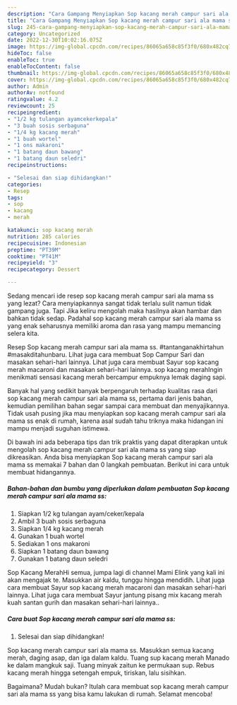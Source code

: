 ```yaml
---
description: "Cara Gampang Menyiapkan Sop kacang merah campur sari ala mama ss, Bisa Manjain Lidah"
title: "Cara Gampang Menyiapkan Sop kacang merah campur sari ala mama ss, Bisa Manjain Lidah"
slug: 245-cara-gampang-menyiapkan-sop-kacang-merah-campur-sari-ala-mama-ss-bisa-manjain-lidah
category: Uncategorized
date: 2022-12-30T10:02:16.075Z
image: https://img-global.cpcdn.com/recipes/86065a658c85f3f0/680x482cq70/sop-kacang-merah-campur-sari-ala-mama-ss-foto-resep-utama.jpg
hideToc: false
enableToc: true
enableTocContent: false
thumbnail: https://img-global.cpcdn.com/recipes/86065a658c85f3f0/680x482cq70/sop-kacang-merah-campur-sari-ala-mama-ss-foto-resep-utama.jpg
cover: https://img-global.cpcdn.com/recipes/86065a658c85f3f0/680x482cq70/sop-kacang-merah-campur-sari-ala-mama-ss-foto-resep-utama.jpg
author: Admin
authorAv: notfound
ratingvalue: 4.2
reviewcount: 25
recipeingredient:
- "1/2 kg tulangan ayamcekerkepala"
- "3 buah sosis serbaguna"
- "1/4 kg kacang merah"
- "1 buah wortel"
- "1 ons makaroni"
- "1 batang daun bawang"
- "1 batang daun seledri"
recipeinstructions:

- "Selesai dan siap dihidangkan!"
categories:
- Resep
tags:
- sop
- kacang
- merah

katakunci: sop kacang merah 
nutrition: 285 calories
recipecuisine: Indonesian
preptime: "PT39M"
cooktime: "PT41M"
recipeyield: "3"
recipecategory: Dessert

---
```



Sedang mencari ide resep sop kacang merah campur sari ala mama ss yang lezat? Cara menyiapkannya sangat tidak terlalu sulit namun tidak gampang juga. Tapi Jika keliru mengolah maka hasilnya akan hambar dan bahkan tidak sedap. Padahal sop kacang merah campur sari ala mama ss yang enak seharusnya memiliki aroma dan rasa yang mampu memancing selera kita.


Resep Sop kacang merah campur sari ala mama ss. #tantanganakhirtahun #masakditahunbaru. Lihat juga cara membuat Sop Campur Sari dan masakan sehari-hari lainnya. Lihat juga cara membuat Sayur sop kacang merah macaroni dan masakan sehari-hari lainnya. sop kacang merahIngin menikmati sensasi kacang merah bercampur empuknya lemak daging sapi.

Banyak hal yang sedikit banyak berpengaruh terhadap kualitas rasa dari sop kacang merah campur sari ala mama ss, pertama dari jenis bahan, kemudian pemilihan bahan segar sampai cara membuat dan menyajikannya. Tidak usah pusing jika mau menyiapkan sop kacang merah campur sari ala mama ss enak di rumah, karena asal sudah tahu triknya maka hidangan ini mampu menjadi suguhan istimewa.


Di bawah ini ada beberapa tips dan trik praktis yang dapat diterapkan untuk mengolah sop kacang merah campur sari ala mama ss yang siap dikreasikan. Anda bisa menyiapkan Sop kacang merah campur sari ala mama ss memakai 7 bahan dan 0 langkah pembuatan. Berikut ini cara untuk membuat hidangannya.

<!--inarticleads1-->

##### Bahan-bahan dan bumbu yang diperlukan dalam pembuatan Sop kacang merah campur sari ala mama ss:

1. Siapkan 1/2 kg tulangan ayam/ceker/kepala
1. Ambil 3 buah sosis serbaguna
1. Siapkan 1/4 kg kacang merah
1. Gunakan 1 buah wortel
1. Sediakan 1 ons makaroni
1. Siapkan 1 batang daun bawang
1. Gunakan 1 batang daun seledri


Sop Kacang MerahHi semua, jumpa lagi di channel Mami Elink yang kali ini akan mengajak te. Masukkan air kaldu, tunggu hingga mendidih. Lihat juga cara membuat Sayur sop kacang merah macaroni dan masakan sehari-hari lainnya. Lihat juga cara membuat Sayur jantung pisang mix kacang merah kuah santan gurih dan masakan sehari-hari lainnya.. 

<!--inarticleads2-->

##### Cara buat Sop kacang merah campur sari ala mama ss:


1. Selesai dan siap dihidangkan!

Sop kacang merah campur sari ala mama ss. Masukkan semua kacang merah, daging asap, dan iga dalam kaldu. Tuang sup kacang merah Manado ke dalam mangkuk saji. Tuang minyak zaitun ke permukaan sup. Rebus kacang merah hingga setengah empuk, tiriskan, lalu sisihkan. 

Bagaimana? Mudah bukan? Itulah cara membuat sop kacang merah campur sari ala mama ss yang bisa kamu lakukan di rumah. Selamat mencoba!
